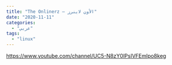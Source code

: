 ```yaml
---
title: "The Onlinerz – الأون لاينرز"
date: "2020-11-11"
categories:
  - "عربي"
tags:
  - "linux"
---
```


https://www.youtube.com/channel/UC5-N8zY0lPsIVFEmlpo8keg

